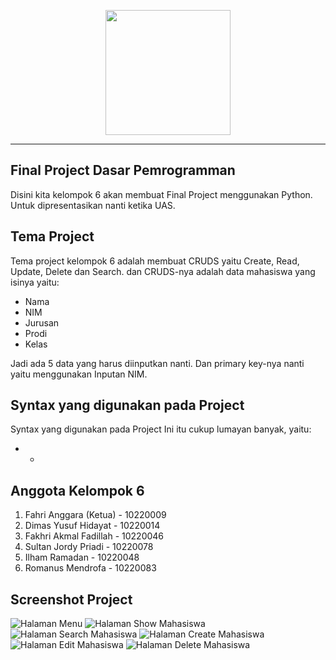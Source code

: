 <p align="center"><a href="https://bsi.ac.id" target="_blank"><img src="https://pbs.twimg.com/media/DpNiWO7UcAUQKEq.png" width="200"></a></p>

-----

## Final Project Dasar Pemrogramman
Disini kita kelompok 6 akan membuat Final Project menggunakan Python. Untuk dipresentasikan nanti ketika UAS.

## Tema Project
Tema project kelompok 6 adalah membuat CRUDS yaitu Create, Read, Update, Delete dan Search. dan CRUDS-nya adalah data mahasiswa yang isinya yaitu:

- Nama
- NIM
- Jurusan
- Prodi
- Kelas

Jadi ada 5 data yang harus diinputkan nanti. Dan primary key-nya nanti yaitu menggunakan Inputan NIM.

## Syntax yang digunakan pada Project
Syntax yang digunakan pada Project Ini itu cukup lumayan banyak, yaitu:
- -

## Anggota Kelompok 6
1. Fahri Anggara (Ketua) - 10220009
2. Dimas Yusuf Hidayat - 10220014
3. Fakhri Akmal Fadillah - 10220046
4. Sultan Jordy Priadi - 10220078
5. Ilham Ramadan - 10220048
6. Romanus Mendrofa - 10220083

## Screenshot Project
![Halaman Menu](https://raw.githubusercontent.com/fahrianggara/project-python/main/assets/img/halaman-menu.png)
![Halaman Show Mahasiswa](https://raw.githubusercontent.com/fahrianggara/project-python/main/assets/img/halaman-show.png)
![Halaman Search Mahasiswa](https://raw.githubusercontent.com/fahrianggara/project-python/main/assets/img/halaman-search.png)
![Halaman Create Mahasiswa](https://raw.githubusercontent.com/fahrianggara/project-python/main/assets/img/halaman-create.png)
![Halaman Edit Mahasiswa](https://raw.githubusercontent.com/fahrianggara/project-python/main/assets/img/halaman-edit.png)
![Halaman Delete Mahasiswa](https://raw.githubusercontent.com/fahrianggara/project-python/main/assets/img/halaman-delete.png)

